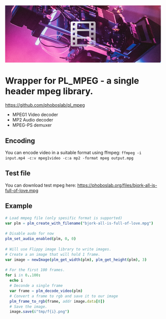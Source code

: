 ![Mpeg Logo](docs/mpegLogo.png)

# Wrapper for PL_MPEG - a single header mpeg library.

https://github.com/phoboslab/pl_mpeg

* MPEG1 Video decoder
* MP2 Audio decoder
* MPEG-PS demuxer

## Encoding

You can encode video in a suitable format using ffmpeg:
`ffmpeg -i input.mp4 -c:v mpeg1video -c:a mp2 -format mpeg output.mpg`

## Test file

You can download test mpeg here: https://phoboslab.org/files/bjork-all-is-full-of-love.mpg

## Example

```nim
# Load mmpeg file (only spesific format is supported)
var plm = plm_create_with_filename("bjork-all-is-full-of-love.mpg")

# Disable audo for now
plm_set_audio_enabled(plm, 0, 0)

# Will use Flippy image library to write images.
# Create a an image that will hold 1 frame.
var image = newImage(plm_get_width(plm), plm_get_height(plm), 3)

# For the first 100 frames.
for i in 0..100:
  echo i
  # Deconde a single frame
  var frame = plm_decode_video(plm)
  # Convert a frame to rgb and save it to our image
  plm_frame_to_rgb(frame, addr image.data[0])
  # Save the image.
  image.save(&"tmp/f{i}.png")
```
